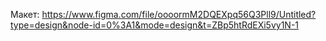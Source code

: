 Макет: https://www.figma.com/file/oooormM2DQEXpq56Q3Pll9/Untitled?type=design&node-id=0%3A1&mode=design&t=ZBp5htRdEXi5vy1N-1
